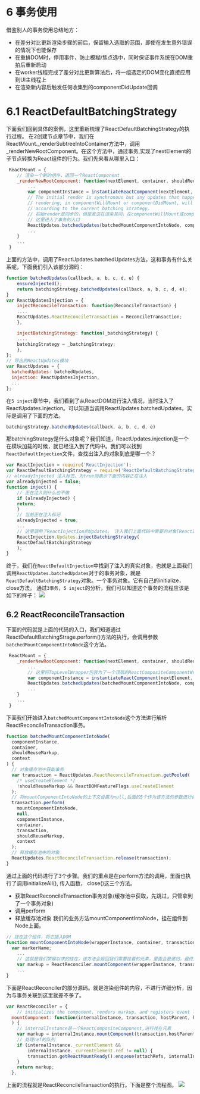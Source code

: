 # 6 事务使用
借鉴别人的事务使用总结地方：
- 在差分对比更新渲染步骤的前后，保留输入选取的范围，即使在发生意外错误的情况下也能保存
- 在重排DOM时，停用事件，防止模糊/焦点选中，同时保证事件系统在DOM重拍后重新启动
- 在worker线程完成了差分对比更新算法后，将一组选定的DOM变化直接应用到UI主线程上
- 在渲染新内容后触发任何收集到的componentDidUpdate回调

# 6.1 ReactDefaultBatchingStrategy

下面我们回到具体的案例，这里重新梳理了ReactDefaultBatchingStrategy的执行过程。
在2创建节点章节中，我们在ReactMount._renderSubtreeIntoContainer方法中，调用_renderNewRootComponent。在这个方法中，通过事务,实现了nextElement的子节点转换为React组件的行为。我们先来看从哪里入口：
```javascript
 ReactMount = {
    // 渲染一个新的组件，返回一个ReactComponent
    _renderNewRootComponent: function(nextElement, container, shouldReuseMarkup, context)  {
        ...
        var componentInstance = instantiateReactComponent(nextElement, false);
        // The initial render is synchronous but any updates that happen during
        // rendering, in componentWillMount or componentDidMount, will be batched
        // according to the current batching strategy.
        // 初始render是同步的，但是发送在渲染其间，在componentWillMount或componentDidMount，将按照当前的策略进行批量处理
        // 这里进入了事务的入口
        ReactUpdates.batchedUpdates(batchedMountComponentIntoNode, componentInstance, container, shouldReuseMarkup, context);
        ...
    }
    ...
 }
```
上面的方法中，调用了ReactUpdates.batchedUpdates方法，这和事务有什么关系呢，下面我们引入该部分源码：
```javascript
function batchedUpdates(callback, a, b, c, d, e) {
    ensureInjected();
    return batchingStrategy.batchedUpdates(callback, a, b, c, d, e);
}
var ReactUpdatesInjection = {
    injectReconcileTransaction: function(ReconcileTransaction) {
    ....
    ReactUpdates.ReactReconcileTransaction = ReconcileTransaction;
    },

    injectBatchingStrategy: function(_batchingStrategy) {
    ....
    batchingStrategy = _batchingStrategy;
    },
};
// 导出的ReactUpdates模块
var ReactUpdates = {
  batchedUpdates: batchedUpdates,
  injection: ReactUpdatesInjection,
  ...
};
```
在`5 inject`章节中，我们看到了从ReactDOM进行注入情况，当时注入了ReactUpdates.injection。可以知道当调用ReactUpdates.batchedUpdates，实际是调用了下面的方法。
```javascript
batchingStrategy.batchedUpdates(callback, a, b, c, d, e)
```
那batchingStrategy是什么对象呢？我们知道，ReactUpdates.injection是一个在模块加载的时候，就已经注入到了代码中。我们可以找到`ReactDefaultInjection`文件，查找出注入的对象到底是哪一个？
```javascript
var ReactInjection = require('ReactInjection');
var ReactDefaultBatchingStrategy = require('ReactDefaultBatchingStrategy');
// alreadyInjected 注入标签。为true则表示下面的内容正在注入
var alreadyInjected = false;
function inject() {
    // 正在注入则什么也不做
    if (alreadyInjected) {
    return;
    }
    // 当前正在注入标记
    alreadyInjected = true;
    ... 
    // 这里调用了ReactInjection的Updates。 注入我们上面代码中需要的对象[ReactInjection.Updates就是 ReactUpdates.injection]
    ReactInjection.Updates.injectBatchingStrategy(
    ReactDefaultBatchingStrategy
    );
}
```
终于，我们在`ReactDefaultInjection`中找到了注入的真实对象，也就是上面我们调用`ReactUpdates.batchedUpdates`对于的事务对象，就是`ReactDefaultBatchingStrategy`对象。一个事务对象。它有自己的initialize，close方法。
通过`3事务`，`5 inject`的分析，我们可以知道这个事务的流程应该是如下的样子：
![](../image/10.png)<br/>

## 6.2 ReactReconcileTransaction
下面的代码就是上面的代码的入口，我们知道通过ReactDefaultBatchingStrage.perform()方法的执行，会调用参数`batchedMountComponentIntoNode`这个方法。
```javascript
 ReactMount = {
    _renderNewRootComponent: function(nextElement, container, shouldReuseMarkup, context)  {
        ...
        // 这里将TopLevelWrapper包装为了一个顶层的ReactCompositeComponentWrapper对象，并包含了_instantiateReactComponent方法(该方法是将元素变为ReactCompositeComponentWrapper，ReactDOMComponent,ReactDOMTextComponent)
        var componentInstance = instantiateReactComponent(nextElement, false);
        ReactUpdates.batchedUpdates(batchedMountComponentIntoNode, componentInstance, container, shouldReuseMarkup, context);
        ...
    }
    ...
 }
```
下面我们开始进入`batchedMountComponentIntoNode`这个方法进行解析ReactReconcileTransaction事务。
```javascript
function batchedMountComponentIntoNode(
  componentInstance,
  container,
  shouldReuseMarkup,
  context
) {
  // 对象缓存池中获取事务
  var transaction = ReactUpdates.ReactReconcileTransaction.getPooled(
    /* useCreateElement */
    !shouldReuseMarkup && ReactDOMFeatureFlags.useCreateElement
  );
  // 将mountComponentIntoNode的上下文设置为null,后面的5个作为该方法的参数进行调用
  transaction.perform(
    mountComponentIntoNode,
    null,
    componentInstance,
    container,
    transaction,
    shouldReuseMarkup,
    context
  );
  // 释放缓存池中的对象
  ReactUpdates.ReactReconcileTransaction.release(transaction);
}
```
通过上面的代码进行了3个步骤。我们的重点是在perform方法的调用，里面也执行了调用initializeAll(), 传入函数， close()这三个方法。
- 获取ReactReconcileTransaction事务对象(缓存池中获取，先跳过，只管拿到了一个事务对象)
- 调用perform
- 释放缓存池对象
我们的业务方法mountComponentIntoNode，挂在组件到Node上面。
```javascript
// 挂在这个组件，将它插入DOM
function mountComponentIntoNode(wrapperInstance, container, transaction, shouldReuseMarkup, context) {
  var markerName;
    ...
    // 这就是我们梦寐以求的挂在，该方法会返回我们需要挂着的元素，里面会是递归，最终返回整个节点的markup
    var markup = ReactReconciler.mountComponent(wrapperInstance, transaction, null, ReactDOMContainerInfo(wrapperInstance, container), context, 0 /* parentDebugID */);
    ...
}
```
下面是ReactReconciler的部分源码。就是渲染组件的内容，不进行详细分析，因为与事务关联到这里就差不多了。
```javascript
var ReactReconciler = {
    // initializes the component, renders markup, and registers event listeners.
  mountComponent: function(internalInstance, transaction, hostParent, hostContainerInfo, context, parentDebugID // 0 in production and for roots
  ) {
    // internalInstance是一个ReactCompositeComponent,进行挂在元素
    var markup = internalInstance.mountComponent(transaction,hostParent,hostContainerInfo,context,parentDebugID);
    // 处理ref的队列
    if (internalInstance._currentElement &&
        internalInstance._currentElement.ref != null) {
        transaction.getReactMountReady().enqueue(attachRefs, internalInstance);
    }
    return markup;
  },
```
上面的流程就是ReactReconcileTransaction的执行。下面是整个流程图。
![](../image/11.png)